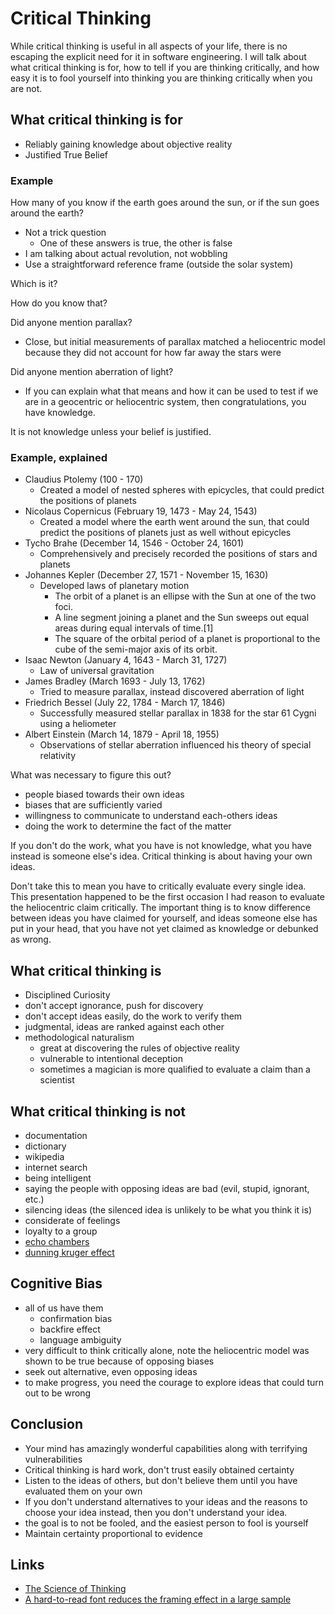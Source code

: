 # Critical Thinking

While critical thinking is useful in all aspects of your life, there is no escaping the explicit need for it in software engineering.
I will talk about what critical thinking is for, how to tell if you are thinking critically, and how easy it is to fool yourself into thinking you are thinking critically when you are not. 

## What critical thinking is for
- Reliably gaining knowledge about objective reality
- Justified True Belief

### Example
How many of you know if the earth goes around the sun, or if the sun goes around the earth?
- Not a trick question
    - One of these answers is true, the other is false
- I am talking about actual revolution, not wobbling
- Use a straightforward reference frame (outside the solar system)

Which is it?

How do you know that?

Did anyone mention parallax?
- Close, but initial measurements of parallax matched a heliocentric model because they did not account for how far away the stars were

Did anyone mention aberration of light?
- If you can explain what that means and how it can be used to test if we are in a geocentric or heliocentric system, then congratulations, you have knowledge.

It is not knowledge unless your belief is justified.

### Example, explained
- Claudius Ptolemy (100 - 170)
    - Created a model of nested spheres with epicycles, that could predict the positions of planets
- Nicolaus Copernicus (February 19, 1473 - May 24, 1543)
    - Created a model where the earth went around the sun, that could predict the positions of planets just as well without epicycles
- Tycho Brahe (December 14, 1546 - October 24, 1601)
    - Comprehensively and precisely recorded the positions of stars and planets
- Johannes Kepler (December 27, 1571 - November 15, 1630)
    - Developed laws of planetary motion
        - The orbit of a planet is an ellipse with the Sun at one of the two foci.
        - A line segment joining a planet and the Sun sweeps out equal areas during equal intervals of time.[1]
        - The square of the orbital period of a planet is proportional to the cube of the semi-major axis of its orbit.
- Isaac Newton (January 4, 1643 - March 31, 1727)
    - Law of universal gravitation
- James Bradley (March 1693 - July 13, 1762)
    - Tried to measure parallax, instead discovered aberration of light
- Friedrich Bessel (July 22, 1784 - March 17, 1846)    
    - Successfully measured stellar parallax in 1838 for the star 61 Cygni using a heliometer
- Albert Einstein (March 14, 1879 - April 18, 1955)
    - Observations of stellar aberration influenced his theory of special relativity

What was necessary to figure this out?
- people biased towards their own ideas
- biases that are sufficiently varied
- willingness to communicate to understand each-others ideas
- doing the work to determine the fact of the matter

If you don't do the work, what you have is not knowledge, what you have instead is someone else's idea.
Critical thinking is about having your own ideas.

Don't take this to mean you have to critically evaluate every single idea.
This presentation happened to be the first occasion I had reason to evaluate the heliocentric claim critically.
The important thing is to know difference between ideas you have claimed for yourself, and ideas someone else has put in your head, that you have not yet claimed as knowledge or debunked as wrong.  

## What critical thinking is
- Disciplined Curiosity
- don't accept ignorance, push for discovery
- don't accept ideas easily, do the work to verify them
- judgmental, ideas are ranked against each other
- methodological naturalism
    - great at discovering the rules of objective reality
    - vulnerable to intentional deception
    - sometimes a magician is more qualified to evaluate a claim than a scientist

## What critical thinking is not

- documentation
- dictionary
- wikipedia
- internet search
- being intelligent
- saying the people with opposing ideas are bad (evil, stupid, ignorant, etc.)
- silencing ideas (the silenced idea is unlikely to be what you think it is)
- considerate of feelings
- loyalty to a group
- [echo chambers](echo-chambers.jpg)
- [dunning kruger effect](dunning-kruger-effect.jpg)

## Cognitive Bias
- all of us have them
    - confirmation bias
    - backfire effect
    - language ambiguity
- very difficult to think critically alone, note the heliocentric model was shown to be true because of opposing biases
- seek out alternative, even opposing ideas
- to make progress, you need the courage to explore ideas that could turn out to be wrong

## Conclusion
- Your mind has amazingly wonderful capabilities along with terrifying vulnerabilities
- Critical thinking is hard work, don't trust easily obtained certainty
- Listen to the ideas of others, but don't believe them until you have evaluated them on your own
- If you don't understand alternatives to your ideas and the reasons to choose your idea instead, then you don't understand your idea. 
- the goal is to not be fooled, and the easiest person to fool is yourself
- Maintain certainty proportional to evidence

## Links
- [The Science of Thinking](https://www.youtube.com/watch?v=UBVV8pch1dM)
- [A hard-to-read font reduces the framing effect in a large sample](https://link.springer.com/article/10.3758/s13423-017-1395-4)
